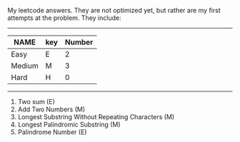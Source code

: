 My leetcode answers. They are not optimized yet, but rather are my first attempts at the problem. They include: 
________________________
| NAME  |  key | Number|
|-------|------|-------|
|   Easy|   E  |   2   | 
| Medium|   M  |   3   |
|   Hard|   H  |   0   |
________________________

1. Two sum (E)
2. Add Two Numbers (M)
3. Longest Substring Without Repeating Characters (M)
4. Longest Palindromic Substring (M)
5. Palindrome Number (E)
